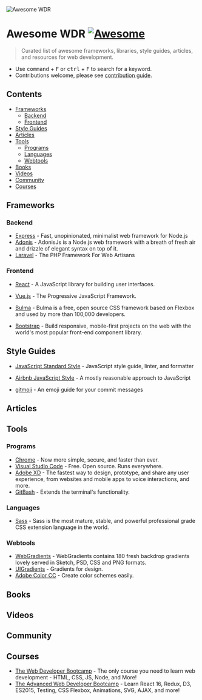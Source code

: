 ![Awesome WDR](https://github.com/georgebutler/awesome-web-developer-resources/blob/master/awesome-wdr-logo-github.png)

# Awesome WDR [![Awesome](https://cdn.rawgit.com/sindresorhus/awesome/d7305f38d29fed78fa85652e3a63e154dd8e8829/media/badge.svg)](https://github.com/sindresorhus/awesome)

> Curated list of awesome frameworks, libraries, style guides, articles, and resources for web development.

- Use <kbd>command</kbd> + <kbd>F</kbd> or <kbd>ctrl</kbd> + <kbd>F</kbd> to search for a keyword.
- Contributions welcome, please see [contribution guide](CONTRIBUTING.md).

## Contents

- [Frameworks](#frameworks)
  - [Backend](#backend)
  - [Frontend](#frontend)
- [Style Guides](#style-guides)
- [Articles](#articles)
- [Tools](#tools)
  - [Programs](#programs)
  - [Languages](#languages)
  - [Webtools](#Webtools)
- [Books](#books)
- [Videos](#videos)
- [Community](#community)
- [Courses](#courses)

## Frameworks

### Backend

- [Express](https://expressjs.com/) - Fast, unopinionated, minimalist web framework for Node.js
- [Adonis](https://adonisjs.com/) - AdonisJs is a Node.js web framework with a breath of fresh air and drizzle of elegant syntax on top of it.
- [Laravel](https://laravel.com/) - The PHP Framework For Web Artisans

### Frontend

- [React](https://reactjs.org/) - A JavaScript library for building user interfaces.
- [Vue.js](https://vuejs.org/) - The Progressive JavaScript Framework.

- [Bulma](https://bulma.io/) - Bulma is a free, open source CSS framework based on Flexbox and used by more than 100,000 developers.
- [Bootstrap](https://getbootstrap.com/) - Build responsive, mobile-first projects on the web with the world's most popular front-end component library.

## Style Guides

- [JavaScript Standard Style](https://standardjs.com/) - JavaScript style guide, linter, and formatter
- [Airbnb JavaScript Style](https://github.com/airbnb/javascript) - A mostly reasonable approach to JavaScript

- [gitmoji](https://gitmoji.carloscuesta.me/) - An emoji guide for your commit messages

## Articles

## Tools

### Programs

- [Chrome](https://www.google.com/chrome/) - Now more simple, secure, and faster than ever.
- [Visual Studio Code](https://code.visualstudio.com/) - Free. Open source. Runs everywhere.
- [Adobe XD](https://www.adobe.com/products/xd.html) - The fastest way to design, prototype, and share any user experience, from websites and mobile apps to voice interactions, and more.
- [GitBash](https://git-scm.com/downloads) - Extends the terminal's functionality.

### Languages

- [Sass](http://sass-lang.com/) - Sass is the most mature, stable, and powerful professional grade CSS extension language in the world.

### Webtools

- [WebGradients](https://webgradients.com/) - WebGradients contains 180 fresh backdrop gradients lovely served in Sketch, PSD, CSS and PNG formats.
- [UIGradients](https://uigradients.com) - Gradients for design.
- [Adobe Color CC](https://color.adobe.com/create/color-wheel/) - Create color schemes easily.

## Books

## Videos

## Community

## Courses

- [The Web Developer Bootcamp](https://www.udemy.com/the-web-developer-bootcamp/) - The only course you need to learn web development - HTML, CSS, JS, Node, and More!
- [The Advanced Web Developer Bootcamp](https://www.udemy.com/the-advanced-web-developer-bootcamp/) - Learn React 16, Redux, D3, ES2015, Testing, CSS Flexbox, Animations, SVG, AJAX, and more!
